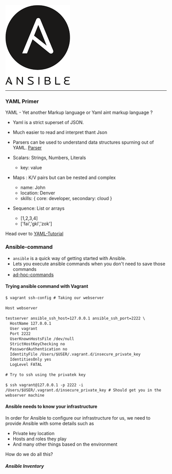 ![alt text](/images/ansible_logo.png)

---

### YAML Primer

YAML - Yet another Markup language or Yaml aint markup language ?
- Yaml is a strict superset of JSON. 
- Much easier to read and interpret thant Json 
- Parsers can be used to understand data structures spurning out of YAML. [Parser](http://yaml-online-parser.appspot.com/)

- Scalars: Strings, Numbers, Literals 
  * key: value 
  
- Maps : K/V pairs but can be nested and complex
  * name: John 
  * location: Denver
  * skills: { core: developer, secondary: cloud }
  
- Sequence: List or arrays 
  * [1,2,3,4]
  * ['fai','gkl','zok']
  
Head over to [YAML-Tutorial](https://learnxinyminutes.com/docs/yaml/) 
  

### Ansible-command

- ```ansible``` is a quick way of getting started with Ansible.
- Lets you execute ansible commands when you don't need to save those commands 
- [ad-hoc-commands](http://docs.ansible.com/ansible/latest/intro_adhoc.html)

#### Trying ansible command with Vagrant

```shell
$ vagrant ssh-config # Taking our webserver 

Host webserver

testserver ansible_ssh_host=127.0.0.1 ansible_ssh_port=2222 \
  HostName 127.0.0.1
  User vagrant
  Port 2222
  UserKnownHostsFile /dev/null
  StrictHostKeyChecking no
  PasswordAuthentication no
  IdentityFile /Users/$USER/.vagrant.d/insecure_private_key
  IdentitiesOnly yes
  LogLevel FATAL
  
# Try to ssh using the privatek key 

$ ssh vagrant@127.0.0.1 -p 2222 -i /Users/$USER/.vagrant.d/insecure_private_key # Should get you in the webserver machine

```
#### Ansible needs to know your infrastructure

In order for Ansible to configure our infrastructure for us, we need to provide Ansible with some details such as 
- Private key location
- Hosts and roles they play 
- And many other things based on the environment

How do we do all this? 

##### Ansible Inventory 

